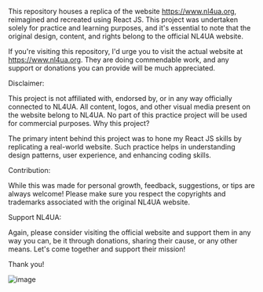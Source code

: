 This repository houses a replica of the website https://www.nl4ua.org, reimagined and recreated using React JS. This project was undertaken solely for practice and learning purposes, and it's essential to note that the original design, content, and rights belong to the official NL4UA website.

If you're visiting this repository, I'd urge you to visit the actual website at https://www.nl4ua.org. They are doing commendable work, and any support or donations you can provide will be much appreciated.

Disclaimer:

This project is not affiliated with, endorsed by, or in any way officially connected to NL4UA.
All content, logos, and other visual media present on the website belong to NL4UA.
No part of this practice project will be used for commercial purposes.
Why this project?

The primary intent behind this project was to hone my React JS skills by replicating a real-world website. Such practice helps in understanding design patterns, user experience, and enhancing coding skills.

Contribution:

While this was made for personal growth, feedback, suggestions, or tips are always welcome! Please make sure you respect the copyrights and trademarks associated with the original NL4UA website.

Support NL4UA:

Again, please consider visiting the official website and support them in any way you can, be it through donations, sharing their cause, or any other means. Let's come together and support their mission!

Thank you!


![image](https://github.com/hamzamiladin/WebsiteCopy/assets/117471235/0c0bf91b-333b-4dd8-b47a-571a300f4624)
